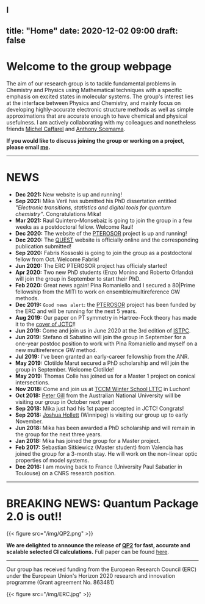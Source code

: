 l
---
title: "Home"
date: 2020-12-02 09:00
draft: false
---

# Welcome to the group webpage

The aim of our research group is to tackle fundamental problems in Chemistry and Physics using Mathematical techniques with a specific emphasis on excited states in molecular systems.
The group's interest lies at the interface between Physics and Chemistry, and mainly focus on developing highly-accurate electronic structure methods as well as simple approximations that are accurate enough to have chemical and physical usefulness. 
I am actively collaborating with my colleagues and nonetheless friends [Michel Caffarel](http://qmcchem.ups-tlse.fr/index.php?title=Michel_Caffarel) and [Anthony Scemama](http://scemama.github.io).

**If you would like to discuss joining the group or working on a project, please email [me](mailto:loos@irsamc.ups-tlse.fr).**

***

# NEWS

* **Dec 2021:** New website is up and running!
* **Sep 2021:** Mika Veril has submitted his PhD dissertation entitled *"Electronic transitions, statistics and digital tools for quantum chemistry"*. Congratulations Mika!
* **Mar 2021:** Raul Quintero-Monsebaiz is going to join the group in a few weeks as a postdoctoral fellow. Welcome Raul!
* **Dec 2020:** The website of the [PTEROSOR](https://lcpq.github.io/PTEROSOR) project is up and running!
* **Dec 2020:** The [QUEST](https://lcpq.github.io/QUESTDB_website) website is officially online and the corresponding publication submitted!
* **Sep 2020:** Fabris Kossoski is going to join the group as a postdoctoral fellow from Oct. Welcome Fabris!
* **Jun 2020:** The ERC PTEROSOR project has officialy started!
* **Apr 2020:** Two new PhD students (Enzo Monino and Roberto Orlando) will join the group in September to start their PhD.
* **Feb 2020:** Great news again! Pina Romaniello and I secured a 80|Prime fellowship from the MITI to work on ensemble/multireference GW methods.
* **Dec 2019:** `Good news alert`: the [PTEROSOR](https://erc.europa.eu/news/another-17-researchers-awarded-erc-consolidator-grants) project has been funded by the ERC and will be running for the next 5 years.
* **Aug 2019:** Our paper on PT symmetry in Hartree-Fock theory has made it to the [cover of JCTC](https://pubs.acs.org/toc/jctcce/15/8)!!
* **Jun 2019:** Come and join us in June 2020 at the 3rd edition of [ISTPC](https://quantique.u-strasbg.fr/ISTPC/doku.php).
* **Jun 2019:** Stefano di Sabatino will join the group in September for a one-year postdoc position to work with Pina Romaniello and myself on a new multireference GW method.
* **Jul 2019:** I've been granted an early-career fellowship from the ANR.
* **May 2019:** Clotilde Marut secured a PhD scholarship and will join the group in September. Welcome Clotilde!
* **May 2019:** Thomas Colle has joined us for a Master 1 project on conical intersections.
* **Nov 2018:** Come and join us at [TCCM Winter School LTTC](http://www.irsamc.ups-tlse.fr/lttc/#portfolioModal5) in Luchon!
* **Oct 2018:** [Peter Gill](http://localhost) from the Australian National University will be visiting our group in October next year!
* **Sep 2018:** Mika just had his 1st paper accepted in JCTC! Congrats!
* **Sep 2018:** [Joshua Hollett](http://localhost) (Winnipeg) is visiting our group up to early November.
* **Jun 2018:** Mika has been awarded a PhD scholarship and will remain in the group for the next three years.
* **Jan 2018:** Mika has joined the group for a Master project.
* **Feb 2017:** Sebastian Sitkiewicz (Master student) from Valencia has joined the group for a 3-month stay. He will work on the non-linear optic properties of model systems.
* **Dec 2016:** I am moving back to France (University Paul Sabatier in Toulouse) on a CNRS research position.

***

# BREAKING NEWS: Quantum Package 2.0 is out!!

{{< figure src="/img/QP2.png" >}}

**We are delighted to announce the release of [QP2](https://quantumpackage.github.io/qp2/)
for fast, accurate and scalable selected CI calculations.** 
Full paper can be found [here](/pub/71.pdf).

***

Our group has received funding from the European Research Council (ERC) under the European Union's Horizon 2020 research and innovation programme (Grant agreement No. 863481)

{{< figure src="/img/ERC.jpg" >}}

